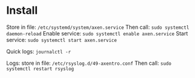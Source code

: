 # Install

Store in file: `/etc/systemd/system/axen.service`
Then call: `sudo systemctl daemon-reload`
Enable service: `sudo systemctl enable axen.service`
Start service: `sudo systemctl start axen.service`

Quick logs: `journalctl -r`

Logs: store in file: `/etc/rsyslog.d/49-axentro.conf`
Then call: `sudo systemctl restart rsyslog`

